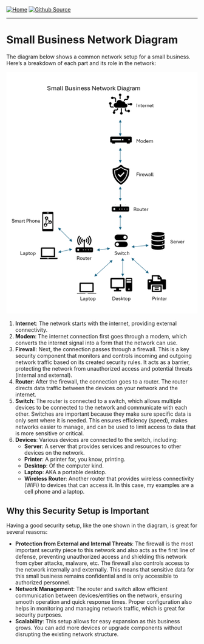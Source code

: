 <div style="display: inline-block;">
  <a href="https://breachopen.github.io/Chas-Riley/">
    <img src="https://img.shields.io/badge/Home-3ba0e6" alt="Home">
  </a>
</div>

<div style="display: inline-block;">
  <a href="https://github.com/BreachOpen/Chas-Riley/" target="_blank">
    <img src="https://img.shields.io/badge/Github_Source-3ba0e6" alt="Github Source">
  </a>
</div>


---

# Small Business Network Diagram

The diagram below shows a common network setup for a small business. Here’s a breakdown of each part and its role in the network:

![Small Business Network Diagram](assets/img/network/small/1.png)

1. **Internet**: The network starts with the internet, providing external connectivity.
2. **Modem**: The internet connection first goes through a modem, which converts the internet signal into a form that the network can use.
3. **Firewall**: Next, the connection passes through a firewall. This is a key security component that monitors and controls incoming and outgoing network traffic based on its created security rules. It acts as a barrier, protecting the network from unauthorized access and potential threats (internal and external).
4. **Router**: After the firewall, the connection goes to a router. The router directs data traffic between the devices on your network and the internet.
5. **Switch**: The router is connected to a switch, which allows multiple devices to be connected to the network and communicate with each other. Switches are important because they make sure specific data is only sent where it is needed. This ensures efficiency (speed), makes networks easier to manage, and can be used to limit access to data that is more sensitive or critical.
6. **Devices**: Various devices are connected to the switch, including:
   - **Server**: A server that provides services and resources to other devices on the network.
   - **Printer**: A printer for, you know, printing.
   - **Desktop**: Of the computer kind.
   - **Laptop**: AKA a portable desktop.
   - **Wireless Router**: Another router that provides wireless connectivity (WiFi) to devices that can access it. In this case, my examples are a cell phone and a laptop.

## Why this Security Setup is Important
Having a good security setup, like the one shown in the diagram, is great for several reasons:
- **Protection from External and Internal Threats**: The firewall is the most important security piece to this network and also acts as the first line of defense, preventing unauthorized access and shielding this network from cyber attacks, malware, etc. The firewall also controls access to the network internally and externally. This means that sensitive data for this small business remains confidential and is only accessible to authorized personnel.
- **Network Management**: The router and switch allow efficient communication between devices/entities on the network, ensuring smooth operation and quick response times. Proper configuration also helps in monitoring and managing network traffic, which is great for security purposes.
- **Scalability**: This setup allows for easy expansion as this business grows. You can add more devices or upgrade components without disrupting the existing network structure.
